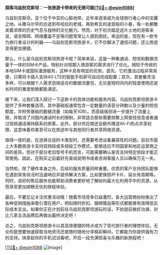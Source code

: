 **探索乌兹别克斯坦：一张旅游卡带来的无限可能[[TG💪+ @esim1088](https://t.me/s/esim1088)]**

乌兹别克斯坦，这个位于中亚的心脏地带，近年来逐渐成为全球旅行者心中的宝藏之地。从撒马尔罕的古迹到布哈拉的老城，再到希瓦的迷宫般的小巷，每一处都散发着浓厚的历史气息与独特的文化魅力。然而，对于初次踏足这片土地的游客来说，语言障碍、网络覆盖不足等问题常常让人感到困扰。幸运的是，现在有一款专为旅行者设计的利器——乌兹别克斯坦旅游卡，它不仅解决了通信问题，还让旅途变得更加便捷。

那么，什么是乌兹别克斯坦旅游卡呢？简单来说，这是一种集通话、短信和数据流量于一体的SIM卡产品，特别针对短期入境游客的需求进行了优化。相较于传统的本地SIM卡或国际漫游服务，这种卡具有明显的优势。首先，它的激活过程非常简便，只需将卡插入支持4G LTE的智能手机即可自动完成配置；其次，其套餐灵活多样，可以根据个人需求选择适合的数据流量包，无论是短时间内的轻度使用还是长时间的重度依赖都能满足。

接下来，让我们深入探讨一下这款卡的具体功能和服务内容。乌兹别克斯坦旅游卡提供了多种套餐选项，其中基础版通常包含一定数量的语音分钟数以及少量的短信额度，并附带基础的数据流量（如每天1GB）。而高级版则进一步提升了流量上限，并取消了对国内通话时长的限制，非常适合那些需要频繁上网查找信息或者通过视频通话保持联系的旅客。此外，部分供应商还会额外赠送Wi-Fi热点共享权限，这意味着你甚至可以在旅途中与其他同行者共享网络资源。

值得一提的是，在选择合适的卡类型时，还需要考虑设备兼容性的问题。目前市面上大多数旅游卡支持双频段或多频段工作模式，能够适应不同国家和地区运营商之间的差异。但对于部分老旧型号手机而言，可能需要确认是否支持特定频段才能正常使用。因此，在购买之前最好先查阅说明书或者咨询客服人员以确保万无一失。

当然啦，除了硬件本身之外，后续的服务质量同样重要。优质的客户支持团队能够在遇到突发状况时迅速响应并提供解决方案，比如更换损坏卡片、延长有效期等。同时，良好的售后服务也能帮助消费者更好地了解如何最大化利用手中的资源，从而享受更加顺畅无忧的旅程体验。

最后，不要忘记关注优惠活动哦！随着市场竞争日益激烈，各大运营商纷纷推出了各种促销措施来吸引潜在用户。例如限时折扣、捆绑赠品等形式都能够有效降低实际成本支出。如果你正在计划前往乌兹别克斯坦游玩的话，不妨提前做好功课，对比几家主流品牌后再做出最终决定吧！

总之，乌兹别克斯坦旅游卡以其高效便捷的特点成为了现代旅行者的理想伴侣。无论你是想要快速获取当地资讯还是随时随地分享精彩瞬间，它都能为你提供强有力的支持。快拿起你的手机试试看吧，开启一段充满惊喜与乐趣的新旅程吧！

[[TG💪+ @esim1088](https://t.me/s/esim1088) ![Image](https://i.postimg.cc/4NQfJmqS/Snipaste-2025-05-13-00-14-12.png)]